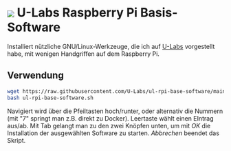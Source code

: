 # <img src="https://u-img.net/img/5176Ur.png" style="vertical-align: middle" /> U-Labs Raspberry Pi Basis-Software
Installiert nützliche GNU/Linux-Werkzeuge, die ich auf [U-Labs](https://u-labs.de/portal/) vorgestellt habe, mit wenigen Handgriffen auf dem Raspberry Pi.

## Verwendung
```bash
wget https://raw.githubusercontent.com/U-Labs/ul-rpi-base-software/main/ul-rpi-base-software.sh
bash ul-rpi-base-software.sh
```
Navigiert wird über die Pfeiltasten hoch/runter, oder alternativ die Nummern (mit "7" springt man z.B. direkt zu Docker). Leertaste wählt einen EIntrag aus/ab. Mit Tab gelangt man zu den zwei Knöpfen unten, um mit _OK_ die Installation der ausgewählten Software zu starten. _Abbrechen_ beendet das Skript.